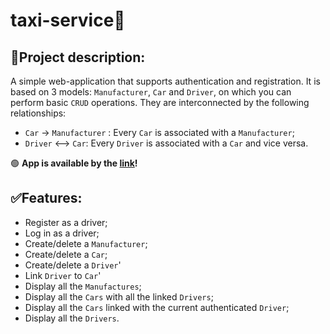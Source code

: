 # taxi-service🚕

## 📑Project description:
A simple web-application that supports authentication and registration.
It is based on 3 models: `Manufacturer`, `Car` and `Driver`, on which you can perform basic `CRUD` operations.
They are interconnected by the following relationships:
+ `Car` -> `Manufacturer` : Every `Car` is associated with a `Manufacturer`;
+ `Driver` <--> `Car`: Every `Driver` is associated with a `Car` and vice versa.

:green_circle: **App is available by the [link](http://app-env-3.eba-ukv8akpm.eu-north-1.elasticbeanstalk.com/)!**

## ✅Features:
+ Register as a driver;
+ Log in as a driver;
+ Create/delete a `Manufacturer`;
+ Create/delete a `Car`;
+ Create/delete a `Driver`'
+ Link `Driver` to `Car`'
+ Display all the `Manufactures`;
+ Display all the `Cars` with all the linked `Drivers`;
+ Display all the `Cars` linked with the current authenticated `Driver`;
+ Display all the `Drivers`.
